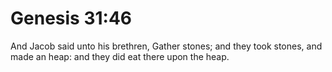 # Genesis 31:46

And Jacob said unto his brethren, Gather stones; and they took stones, and made an heap: and they did eat there upon the heap.
